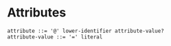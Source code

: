 # Attributes

```ebnf
attribute ::= '@' lower-identifier attribute-value?
attribute-value ::= '=' literal
```
